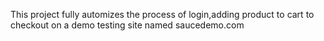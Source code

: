 This project fully automizes the process of login,adding product to cart to checkout on a demo testing site named saucedemo.com 

